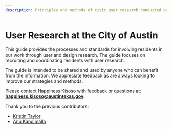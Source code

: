 ```yaml
---
description: Principles and methods of civic user research conducted by the City of Austin.
---
```


# User Research at the City of Austin

This guide provides the processes and standards for involving residents in our work through user and design research. The guide focuses on recruiting and coordinating residents with user research.

The guide is intended to be shared and used by anyone who can benefit from the information. We appreciate feedback as are always looking to improve our strategies and methods.

&#x20;Please contact Happiness Kisoso with feedback or questions at: **happiness.kisoso@austintexas.gov.**

Thank you to the previous contributors:&#x20;

* [Kristin Taylor](https://github.com/kriskristin)
* [Anu Kandimalla](https://github.com/anukandimalla)
